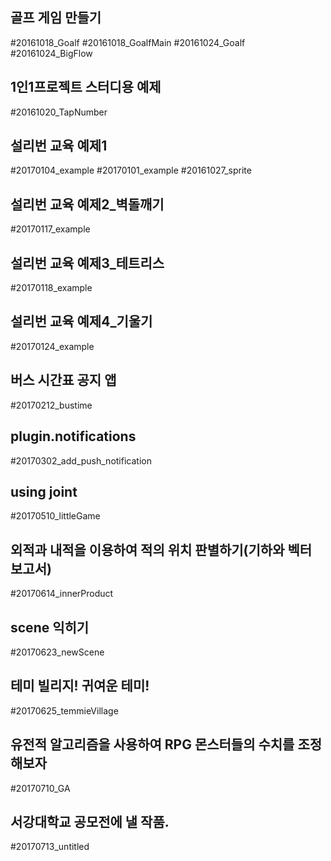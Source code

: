 
## 골프 게임 만들기
#20161018_Goalf  #20161018_GoalfMain  #20161024_Goalf  #20161024_BigFlow

## 1인1프로젝트 스터디용 예제
#20161020_TapNumber

## 설리번 교육 예제1
#20170104_example  #20170101_example  #20161027_sprite

## 설리번 교육 예제2_벽돌깨기
#20170117_example

## 설리번 교육 예제3_테트리스
#20170118_example

## 설리번 교육 예제4_기울기
#20170124_example

## 버스 시간표 공지 앱
#20170212_bustime

## plugin.notifications
#20170302_add_push_notification

## using joint
#20170510_littleGame

## 외적과 내적을 이용하여 적의 위치 판별하기(기하와 벡터 보고서)
#20170614_innerProduct

## scene 익히기
#20170623_newScene

## 테미 빌리지! 귀여운 테미!
#20170625_temmieVillage

## 유전적 알고리즘을 사용하여 RPG 몬스터들의 수치를 조정해보자
#20170710_GA

## 서강대학교 공모전에 낼 작품.
#20170713_untitled
